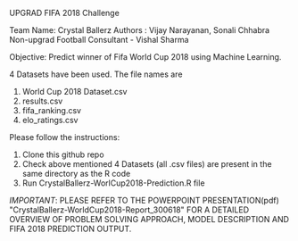 UPGRAD FIFA 2018 Challenge 

Team Name: Crystal Ballerz
Authors : Vijay Narayanan, Sonali Chhabra
Non-upgrad Football Consultant - Vishal Sharma

Objective: Predict winner of Fifa World Cup 2018 using Machine Learning.

4 Datasets have been used. The file names are
1. World Cup 2018 Dataset.csv
2. results.csv
3. fifa_ranking.csv
4. elo_ratings.csv

Please follow the instructions:
1. Clone this github repo
2. Check above mentioned 4 Datasets (all .csv files) are present in the same directory as the R code
3. Run CrystalBallerz-WorlCup2018-Prediction.R file

*IMPORTANT*: PLEASE REFER TO THE POWERPOINT PRESENTATION(pdf) "CrystalBallerz-WorldCup2018-Report_300618" FOR A DETAILED OVERVIEW OF PROBLEM SOLVING APPROACH, MODEL DESCRIPTION AND FIFA 2018 PREDICTION OUTPUT. 

